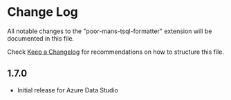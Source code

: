 # Change Log
All notable changes to the "poor-mans-tsql-formatter" extension will be documented in this file.

Check [Keep a Changelog](http://keepachangelog.com/) for recommendations on how to structure this file.

## 1.7.0
- Initial release for Azure Data Studio
